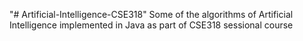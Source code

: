 "# Artificial-Intelligence-CSE318" 
Some of the algorithms of Artificial Intelligence implemented in Java as part of CSE318 sessional course
